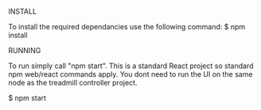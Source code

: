 
INSTALL

To install the required dependancies use the following command:
$ npm install


RUNNING

To run simply call "npm start". This is a standard React project so standard npm web/react commands apply. You dont need to run the UI on the same node as the treadmill controller project. 

$ npm start


